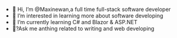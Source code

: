 - 👋 Hi, I’m @Maxinewan,a full time full-stack software developer
- 👀 I’m interested in learning more about software developing 
- 🌱 I’m currently learning C# and Blazor & ASP.NET
- 💞?Ask me anthing related to writing and web developing

<!---
Maxinewan/Maxinewan is a ✨ special ✨ repository because its `README.md` (this file) appears on your GitHub profile.
You can click the Preview link to take a look at your changes.
--->
